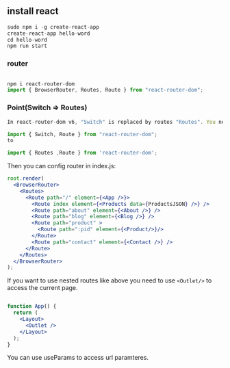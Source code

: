 ## install react
```jsx
sudo npm i -g create-react-app
create-react-app hello-word
cd hello-word
npm run start

```
### router

```jsx

npm i react-router-dom
import { BrowserRouter, Routes, Route } from "react-router-dom";
```
### Point(Switch => Routes)
```jsx
In react-router-dom v6, "Switch" is replaced by routes "Routes". You need to update the import

import { Switch, Route } from "react-router-dom";
to

import { Routes ,Route } from 'react-router-dom';

```

Then you can config router in index.js:

```jsx 
root.render(
  <BrowserRouter>
    <Routes>
      <Route path="/" element={<App />}>
        <Route index element={<Products data={ProductsJSON} />} />
        <Route path="about" element={<About />} />
        <Route path="blog" element={<Blog />} />
        <Route path="product" >
          <Route path=":pid" element={<Product/>}/>
        </Route>
        <Route path="contact" element={<Contact />} />
      </Route>
    </Routes>
  </BrowserRouter>
);
```

If you want to use nested routes like above you need to use `<Outlet/>` to access the current page.

```jsx

function App() {
  return (
    <Layout>
      <Outlet />
    </Layout>
  );
}

```

You can use useParams to access url paramteres.


